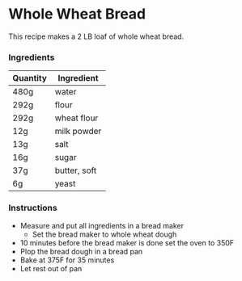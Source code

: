 # Whole Wheat Bread

This recipe makes a 2 LB loaf of whole wheat bread.

### Ingredients

| Quantity | Ingredient |
| -------- | ---------- |
| 480g | water |
| 292g | flour |
| 292g | wheat flour |
| 12g | milk powder |
| 13g | salt |
| 16g | sugar |
| 37g | butter, soft |
| 6g | yeast |

### Instructions

* Measure and put all ingredients in a bread maker
  * Set the bread maker to whole wheat dough
* 10 minutes before the bread maker is done set the oven to 350F
* Plop the bread dough in a bread pan
* Bake at 375F for 35 minutes
* Let rest out of pan
